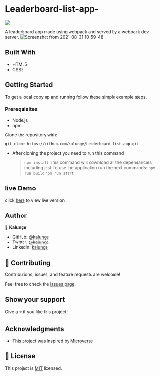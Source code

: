 # Leaderboard-list-app-
![](https://img.shields.io/badge/microverse-blueviolet)

A leaderboard app made using webpack and served by a webpack dev server.
![Screenshot from 2021-08-31 10-59-48](https://user-images.githubusercontent.com/50773868/131490480-875e9027-8139-4c04-8f2e-bc461ca6367f.png)

## Built With

- HTML5
- CSS3


## Getting Started

To get a local copy up and running follow these simple example steps.

### Prerequisites

- Node.js
- npm


Clone the repository with:

```
git clone https://github.com/kalunge/Leaderboard-list-app.git
```

- After cloning the project you need to run this command

  > `npm install`
  > This command will download all the dependancies including jest
  > To use the application run the next commands:
  > `npm run build`
  > `npm run start`

## live Demo
click [here](https://kalunge.github.io/Leaderboard-list-app-/) to view live version

## Author

👤 **Kalunge**

- GitHub: [@kalunge](https://github.com/kalunge)
- Twitter: [@kalunge](https://twitter.com/titus_muthomi)
- LinkedIn: [kalunge](https://linkedin.com/in/titus_muthomi)

## 🤝 Contributing

Contributions, issues, and feature requests are welcome!

Feel free to check the [issues page](https://github.com/ShinobiWarior/To_Do_list/issues/).

## Show your support

Give a ⭐️ if you like this project!

## Acknowledgments

- This project was Inspired by [Microverse](https://www.microverse.org/?grsf=w9rx3c)

## 📝 License

This project is [MIT](lic.url) licensed.
